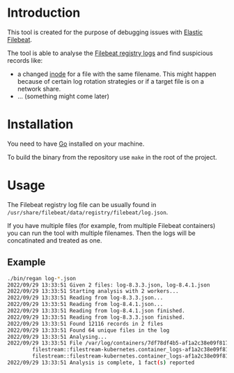 # Introduction

This tool is created for the purpose of debugging issues with [Elastic Filebeat](https://www.elastic.co/beats/filebeat).

The tool is able to analyse the [Filebeat registry logs](https://www.elastic.co/guide/en/beats/filebeat/current/how-filebeat-works.html#_how_does_filebeat_keep_the_state_of_files) and find suspicious records like:

* a changed [inode](https://en.wikipedia.org/wiki/Inode) for a file with the same filename. This might happen because of certain log rotation strategies or if a target file is on a network share.
* ... (something might come later)

# Installation

You need to have [Go](https://go.dev/learn/) installed on your machine.

To build the binary from the repository use `make` in the root of the project.

# Usage

The Filebeat registry log file can be usually found in `/usr/share/filebeat/data/registry/filebeat/log.json`.

If you have multiple files (for example, from multiple Filebeat containers) you can run the tool with multiple filenames. Then the logs will be concatinated and treated as one.

## Example

```sh
./bin/regan log-*.json
2022/09/29 13:33:51 Given 2 files: log-8.3.3.json, log-8.4.1.json
2022/09/29 13:33:51 Starting analysis with 2 workers...
2022/09/29 13:33:51 Reading from log-8.3.3.json...
2022/09/29 13:33:51 Reading from log-8.4.1.json...
2022/09/29 13:33:51 Reading from log-8.4.1.json finished.
2022/09/29 13:33:51 Reading from log-8.3.3.json finished.
2022/09/29 13:33:51 Found 12116 records in 2 files
2022/09/29 13:33:51 Found 64 unique files in the log
2022/09/29 13:33:51 Analysing...
2022/09/29 13:33:51 File /var/log/containers/7df78df4b5-af1a2c38e09f817c665e58bb1bcc4fa6330ff9496fb83fdb1d56e976162f73f7.log has multiple keys in the registry:
        filestream::filestream-kubernetes.container_logs-af1a2c38e09f817c665e58bb1bcc4fa6330ff9496fb83fdb1d56e976162f73f7::native::247584613-64768
        filestream::filestream-kubernetes.container_logs-af1a2c38e09f817c665e58bb1bcc4fa6330ff9496fb83fdb1d56e976162f73f7::native::247548407-64768
2022/09/29 13:33:51 Analysis is complete, 1 fact(s) reported
```
